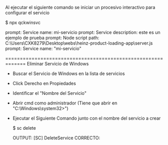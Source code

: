 Al ejecutar el siguiente comando se iniciar un procesivo interactivo para configurar el servicio
 
  $ npx qckwinsvc

  prompt: Service name: mi-servicio
  prompt: Service description: este es un ejemplo de prueba
  prompt: Node script path: C:\Users\CXK8279\Desktop\webs\heinz-product-loading-app\server.js
  prompt: Service name: "mi-servicio"

=============================================================
Eliminar Servicio de Windows

- Buscar el Servicio de Windows en la lista de servicios
- Click Derecho en Propiedades
- Identificar el "Nombre del Servicio"
- Abrir cmd como administrador (Tiene que abrir en "C:\Windows\system32>")
- Ejecutar el Siguiente Comando junto con el nombre del servicio a crear

  $ sc delete <service-name>

  OUTPUT:
  [SC] DeleteService CORRECTO: